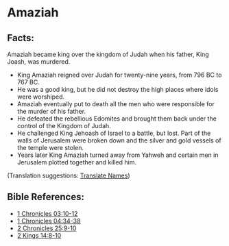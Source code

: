 # Amaziah #

## Facts: ##

Amaziah became king over the kingdom of Judah when his father, King Joash, was murdered.

* King Amaziah reigned over Judah for twenty-nine years, from 796 BC to 767 BC.
* He was a good king, but he did not destroy the high places where idols were worshiped.
* Amaziah eventually put to death all the men who were responsible for the murder of his father.
* He defeated the rebellious Edomites and brought them back under the control of the Kingdom of Judah.
* He challenged King Jehoash of Israel to a battle, but lost. Part of the walls of Jerusalem were broken down and the silver and gold vessels of the temple were stolen.
* Years later King Amaziah turned away from Yahweh and certain men in Jerusalem plotted together and killed him.

(Translation suggestions: [Translate Names](en/ta-vol1/translate/man/translate-names))



## Bible References: ##

* [1 Chronicles 03:10-12](en/tn/1ch/help/03/10)
* [1 Chronicles 04:34-38](en/tn/1ch/help/04/34)
* [2 Chronicles 25:9-10](en/tn/2ch/help/25/09)
* [2 Kings 14:8-10](en/tn/2ki/help/14/08)
